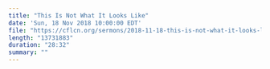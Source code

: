 ```yaml
---
title: "This Is Not What It Looks Like"
date: 'Sun, 18 Nov 2018 10:00:00 EDT'
file: "https://cflcn.org/sermons/2018-11-18-this-is-not-what-it-looks-like.m4a"
length: "13731883"
duration: "28:32"
summary: ""
---
```

